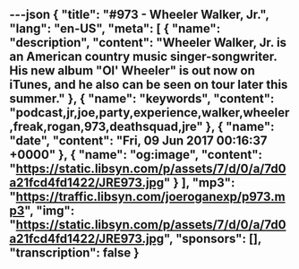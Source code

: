 ---json
{
  "title": "#973 - Wheeler Walker, Jr.",
  "lang": "en-US",
  "meta": [
    {
      "name": "description",
      "content": "Wheeler Walker, Jr. is an American country music singer-songwriter. His new album \"Ol' Wheeler\" is out now on iTunes, and he also can be seen on tour later this summer."
    },
    {
      "name": "keywords",
      "content": "podcast,jr,joe,party,experience,walker,wheeler,freak,rogan,973,deathsquad,jre"
    },
    {
      "name": "date",
      "content": "Fri, 09 Jun 2017 00:16:37 +0000"
    },
    {
      "name": "og:image",
      "content": "https://static.libsyn.com/p/assets/7/d/0/a/7d0a21fcd4fd1422/JRE973.jpg"
    }
  ],
  "mp3": "https://traffic.libsyn.com/joeroganexp/p973.mp3",
  "img": "https://static.libsyn.com/p/assets/7/d/0/a/7d0a21fcd4fd1422/JRE973.jpg",
  "sponsors": [],
  "transcription": false
}
---
<episode-header />

<timemark seconds="0" />

<transcribe-call-to-action />

<episode-footer />